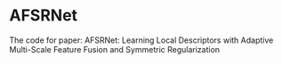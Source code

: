 # AFSRNet
The code for paper: AFSRNet: Learning Local Descriptors with Adaptive Multi-Scale Feature Fusion and Symmetric Regularization

